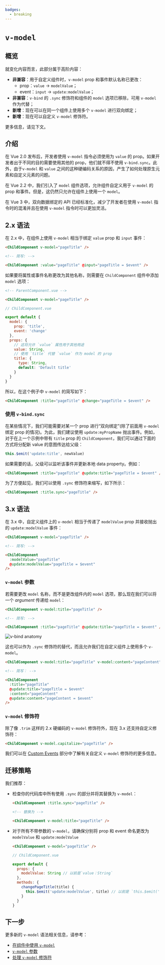 ```yaml
---
badges:
  - breaking
---
```


# `v-model` <MigrationBadges :badges="$frontmatter.badges" />

## 概览


就变化内容而言，此部分属于高阶内容：

- **非兼容**：用于自定义组件时，`v-model` prop 和事件默认名称已更改：
  - prop：`value` -> `modelValue`；
  - event：`input` -> `update:modelValue`；
- **非兼容**：`v-bind` 的 `.sync` 修饰符和组件的 `model` 选项已移除，可用 `v-model` 作为代替；
- **新增**：现在可以在同一个组件上使用多个 `v-model` 进行双向绑定；
- **新增**：现在可以自定义 `v-model` 修饰符。

更多信息，请见下文。

## 介绍

在 Vue 2.0 发布后，开发者使用 `v-model` 指令必须使用为 `value` 的 prop。如果开发者出于不同的目的需要使用其他的 prop，他们就不得不使用 `v-bind.sync`。此外，由于`v-model` 和 `value` 之间的这种硬编码关系的原因，产生了如何处理原生元素和自定义元素的问题。

在 Vue 2.2 中，我们引入了 `model` 组件选项，允许组件自定义用于 `v-model` 的 prop 和事件。但是，这仍然只允许在组件上使用一个 `model`。

在 Vue 3 中，双向数据绑定的 API 已经标准化，减少了开发者在使用 `v-model` 指令时的混淆并且在使用 `v-model` 指令时可以更加灵活。

## 2.x 语法

在 2.x 中，在组件上使用 `v-model` 相当于绑定 `value` prop 和 `input` 事件：


```html
<ChildComponent v-model="pageTitle" />

<!-- 简写: -->

<ChildComponent :value="pageTitle" @input="pageTitle = $event" />
```

如果要将属性或事件名称更改为其他名称，则需要在 `ChildComponent` 组件中添加 `model` 选项：

```html
<!-- ParentComponent.vue -->

<ChildComponent v-model="pageTitle" />
```

```js
// ChildComponent.vue

export default {
  model: {
    prop: 'title',
    event: 'change'
  },
  props: {
    // 这将允许 `value` 属性用于其他用途
    value: String,
    // 使用 `title` 代替 `value` 作为 model 的 prop
    title: {
      type: String,
      default: 'Default title'
    }
  }
}
```

所以，在这个例子中 `v-model` 的简写如下：

```html
<ChildComponent :title="pageTitle" @change="pageTitle = $event" />
```

### 使用 `v-bind.sync`

在某些情况下，我们可能需要对某一个 prop 进行“双向绑定”(除了前面用 `v-model` 绑定 prop 的情况)。为此，我们建议使用 `update:myPropName` 抛出事件。例如，对于在上一个示例中带有 `title` prop 的 `ChildComponent`，我们可以通过下面的方式将分配新 value 的意图传达给父级：

```js
this.$emit('update:title', newValue)
```

如果需要的话，父级可以监听该事件并更新本地 data property。例如：

```html
<ChildComponent :title="pageTitle" @update:title="pageTitle = $event" />
```

为了方便起见，我们可以使用 `.sync` 修饰符来缩写，如下所示：

```html
<ChildComponent :title.sync="pageTitle" />
```

## 3.x 语法

在 3.x 中，自定义组件上的 `v-model` 相当于传递了 `modelValue` prop 并接收抛出的 `update:modelValue` 事件：

```html
<ChildComponent v-model="pageTitle" />

<!-- 简写: -->

<ChildComponent
  :modelValue="pageTitle"
  @update:modelValue="pageTitle = $event"
/>
```

### `v-model` 参数

若需要更改 `model` 名称，而不是更改组件内的 `model` 选项，那么现在我们可以将一个 *argument* 传递给 `model`：

```html
<ChildComponent v-model:title="pageTitle" />

<!-- 简写: -->

<ChildComponent :title="pageTitle" @update:title="pageTitle = $event" />
```

![v-bind anatomy](/images/v-bind-instead-of-sync.png)

这也可以作为 `.sync` 修饰符的替代，而且允许我们在自定义组件上使用多个 `v-model`。

```html
<ChildComponent v-model:title="pageTitle" v-model:content="pageContent" />

<!-- 简写： -->

<ChildComponent
  :title="pageTitle"
  @update:title="pageTitle = $event"
  :content="pageContent"
  @update:content="pageContent = $event"
/>
```

### `v-model` 修饰符

除了像 `.trim` 这样的 2.x 硬编码的 `v-model` 修饰符外，现在 3.x 还支持自定义修饰符：

```html
<ChildComponent v-model.capitalize="pageTitle" />
```

我们可以在 [Custom Events](../component-custom-events.html#handling-v-model-modifiers) 部分中了解有关自定义 `v-model` 修饰符的更多信息。

## 迁移策略

我们推荐：

- 检查你的代码库中所有使用 `.sync` 的部分并将其替换为 `v-model`：

  ```html
  <ChildComponent :title.sync="pageTitle" />

  <!-- 替换为 -->

  <ChildComponent v-model:title="pageTitle" />
  ```

- 对于所有不带参数的 `v-model`，请确保分别将 prop 和 event 命名更改为 `modelValue` 和 `update:modelValue` 

  ```html
  <ChildComponent v-model="pageTitle" />
  ```

  ```js
  // ChildComponent.vue

  export default {
    props: {
      modelValue: String // 以前是`value：String`
    },
    methods: {
      changePageTitle(title) {
        this.$emit('update:modelValue', title) // 以前是 `this.$emit('input', title)`
      }
    }
  }
  ```

## 下一步

更多新的 `v-model` 语法相关信息，请参考：
- [在组件中使用 `v-model`](../component-basics.html#在组件上使用-v-model) 
- [`v-model` 参数](../component-custom-events.html#v-model-参数)
- [处理 `v-model` 修饰符](../component-custom-events.html#处理-v-model-修饰符)
